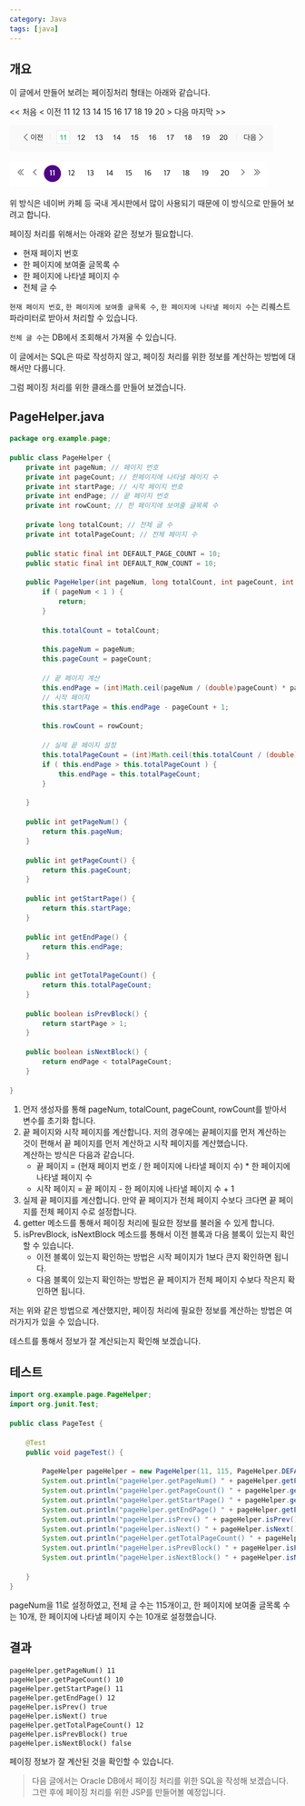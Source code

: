 ```yaml
---
category: Java
tags: [java]
---
```


## 개요

이 글에서 만들어 보려는 페이징처리 형태는 아래와 같습니다.


<< 처음  < 이전  11 12 13 14 15 16 17 18 19 20  > 다음  마지막 >>

![img_1.png](/assets/img/post/2023-11-11/img_1.png)

![img_2.png](/assets/img/post/2023-11-11/img_2.png)

위 방식은 네이버 카페 등 국내 게시판에서 많이 사용되기 때문에 이 방식으로 만들어 보려고 합니다.

페이징 처리를 위해서는 아래와 같은 정보가 필요합니다.

- 현재 페이지 번호
- 한 페이지에 보여줄 글목록 수
- 한 페이지에 나타낼 페이지 수
- 전체 글 수

`현재 페이지 번호`, `한 페이지에 보여줄 글목록 수`, `한 페이지에 나타낼 페이지 수`는 리퀘스트 파라미터로 받아서 처리할 수 있습니다.

`전체 글 수`는 DB에서 조회해서 가져올 수 있습니다.

이 글에서는 SQL은 따로 작성하지 않고, 페이징 처리를 위한 정보를 계산하는 방법에 대해서만 다룹니다.

그럼 페이징 처리를 위한 클래스를 만들어 보겠습니다.

## PageHelper.java 
  
```java
package org.example.page;

public class PageHelper {
    private int pageNum; // 페이지 번호
    private int pageCount; // 한페이지에 나타낼 페이지 수
    private int startPage; // 시작 페이지 번호
    private int endPage; // 끝 페이지 번호
    private int rowCount; // 한 페이지에 보여줄 글목록 수

    private long totalCount; // 전체 글 수
    private int totalPageCount; // 전체 페이지 수

    public static final int DEFAULT_PAGE_COUNT = 10;
    public static final int DEFAULT_ROW_COUNT = 10;

    public PageHelper(int pageNum, long totalCount, int pageCount, int rowCount) {
        if ( pageNum < 1 ) {
            return;
        }

        this.totalCount = totalCount;

        this.pageNum = pageNum;
        this.pageCount = pageCount;

        // 끝 페이지 계산
        this.endPage = (int)Math.ceil(pageNum / (double)pageCount) * pageCount;
        // 시작 페이지
        this.startPage = this.endPage - pageCount + 1;

        this.rowCount = rowCount;

        // 실제 끝 페이지 설정
        this.totalPageCount = (int)Math.ceil(this.totalCount / (double)rowCount);
        if ( this.endPage > this.totalPageCount ) {
            this.endPage = this.totalPageCount;
        }

    }

    public int getPageNum() {
        return this.pageNum;
    }

    public int getPageCount() {
        return this.pageCount;
    }

    public int getStartPage() {
        return this.startPage;
    }

    public int getEndPage() {
        return this.endPage;
    }

    public int getTotalPageCount() {
        return this.totalPageCount;
    }

    public boolean isPrevBlock() {
        return startPage > 1;
    }
    
    public boolean isNextBlock() {
        return endPage < totalPageCount;
    }

}


```


1. 먼저 생성자를 통해 pageNum, totalCount, pageCount, rowCount를 받아서 변수를 초기화 합니다.
2. 끝 페이지와 시작 페이지를 계산합니다. 저의 경우에는 끝페이지를 먼저 계산하는 것이 편해서 끝 페이지를 먼저 계산하고 시작 페이지를 계산했습니다.   
   계산하는 방식은 다음과 같습니다.  
   - 끝 페이지 = (현재 페이지 번호 / 한 페이지에 나타낼 페이지 수) * 한 페이지에 나타낼 페이지 수  
   - 시작 페이지 = 끝 페이지 - 한 페이지에 나타낼 페이지 수 + 1
3. 실제 끝 페이지를 계산합니다. 만약 끝 페이지가 전체 페이지 수보다 크다면 끝 페이지를 전체 페이지 수로 설정합니다.
4. getter 메소드를 통해서 페이징 처리에 필요한 정보를 불러올 수 있게 합니다.
5. isPrevBlock, isNextBlock 메소드를 통해서 이전 블록과 다음 블록이 있는지 확인할 수 있습니다.
   - 이전 블록이 있는지 확인하는 방법은 시작 페이지가 1보다 큰지 확인하면 됩니다.
   - 다음 블록이 있는지 확인하는 방법은 끝 페이지가 전체 페이지 수보다 작은지 확인하면 됩니다.

저는 위와 같은 방법으로 계산했지만, 페이징 처리에 필요한 정보를 계산하는 방법은 여러가지가 있을 수 있습니다. 

테스트를 통해서 정보가 잘 계산되는지 확인해 보겠습니다.

## 테스트 

```java
import org.example.page.PageHelper;
import org.junit.Test;

public class PageTest {

    @Test
    public void pageTest() {

        PageHelper pageHelper = new PageHelper(11, 115, PageHelper.DEFAULT_PAGE_COUNT, PageHelper.DEFAULT_ROW_COUNT);
        System.out.println("pageHelper.getPageNum() " + pageHelper.getPageNum() );
        System.out.println("pageHelper.getPageCount() " + pageHelper.getPageCount() );
        System.out.println("pageHelper.getStartPage() " + pageHelper.getStartPage() );
        System.out.println("pageHelper.getEndPage() " + pageHelper.getEndPage() );
        System.out.println("pageHelper.isPrev() " + pageHelper.isPrev() );
        System.out.println("pageHelper.isNext() " + pageHelper.isNext() );
        System.out.println("pageHelper.getTotalPageCount() " + pageHelper.getTotalPageCount() );
        System.out.println("pageHelper.isPrevBlock() " + pageHelper.isPrevBlock() );
        System.out.println("pageHelper.isNextBlock() " + pageHelper.isNextBlock() );

    }
}
```

pageNum을 11로 설정하였고, 전체 글 수는 115개이고, 한 페이지에 보여줄 글목록 수는 10개, 한 페이지에 나타낼 페이지 수는 10개로 설정했습니다.

## 결과
```
pageHelper.getPageNum() 11
pageHelper.getPageCount() 10
pageHelper.getStartPage() 11
pageHelper.getEndPage() 12
pageHelper.isPrev() true
pageHelper.isNext() true
pageHelper.getTotalPageCount() 12
pageHelper.isPrevBlock() true
pageHelper.isNextBlock() false
```

페이징 정보가 잘 계산된 것을 확인할 수 있습니다.

> 다음 글에서는 Oracle DB에서 페이징 처리를 위한 SQL을 작성해 보겠습니다.\
> 그런 후에 페이징 처리를 위한 JSP를 만들어볼 예정입니다.
